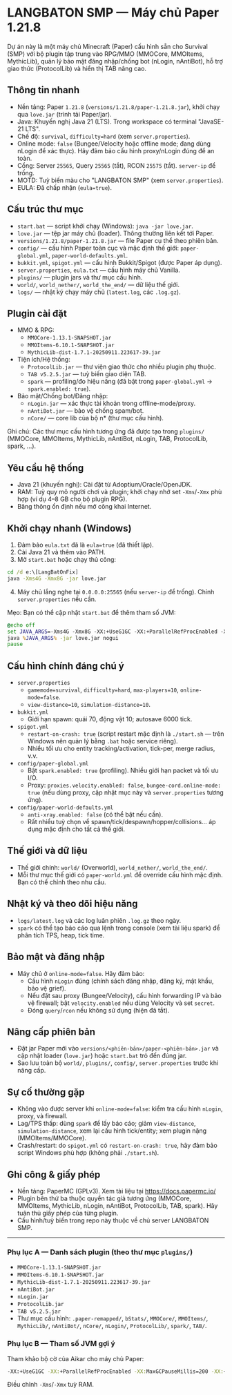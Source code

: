 # LANGBATON SMP — Máy chủ Paper 1.21.8

Dự án này là một máy chủ Minecraft (Paper) cấu hình sẵn cho Survival (SMP) với bộ plugin tập trung vào RPG/MMO (MMOCore, MMOItems, MythicLib), quản lý bảo mật đăng nhập/chống bot (nLogin, nAntiBot), hỗ trợ giao thức (ProtocolLib) và hiển thị TAB nâng cao.

## Thông tin nhanh
- Nền tảng: Paper `1.21.8` (`versions/1.21.8/paper-1.21.8.jar`), khởi chạy qua `love.jar` (trình tải Paper/jar).
- Java: Khuyến nghị Java 21 (LTS). Trong workspace có terminal "JavaSE-21 LTS".
- Chế độ: `survival`, `difficulty=hard` (xem `server.properties`).
- Online mode: `false` (Bungee/Velocity hoặc offline mode; đang dùng nLogin để xác thực). Hãy đảm bảo cấu hình proxy/nLogin đúng để an toàn.
- Cổng: Server `25565`, Query `25565` (tắt), RCON `25575` (tắt). `server-ip` để trống.
- MOTD: Tuỳ biến màu cho "LANGBATON SMP" (xem `server.properties`).
- EULA: Đã chấp nhận (`eula=true`).

## Cấu trúc thư mục
- `start.bat` — script khởi chạy (Windows): `java -jar love.jar`.
- `love.jar` — tệp jar máy chủ (loader). Thông thường liên kết tới Paper.
- `versions/1.21.8/paper-1.21.8.jar` — file Paper cụ thể theo phiên bản.
- `config/` — cấu hình Paper toàn cục và mặc định thế giới: `paper-global.yml`, `paper-world-defaults.yml`.
- `bukkit.yml`, `spigot.yml` — cấu hình Bukkit/Spigot (được Paper áp dụng).
- `server.properties`, `eula.txt` — cấu hình máy chủ Vanilla.
- `plugins/` — plugin jars và thư mục cấu hình.
- `world/`, `world_nether/`, `world_the_end/` — dữ liệu thế giới.
- `logs/` — nhật ký chạy máy chủ (`latest.log`, các `.log.gz`).

## Plugin cài đặt
- MMO & RPG:
  - `MMOCore-1.13.1-SNAPSHOT.jar`
  - `MMOItems-6.10.1-SNAPSHOT.jar`
  - `MythicLib-dist-1.7.1-20250911.223617-39.jar`
- Tiện ích/Hệ thống:
  - `ProtocolLib.jar` — thư viện giao thức cho nhiều plugin phụ thuộc.
  - `TAB v5.2.5.jar` — tuỳ biến giao diện TAB.
  - `spark` — profiling/đo hiệu năng (đã bật trong `paper-global.yml` -> `spark.enabled: true`).
- Bảo mật/Chống bot/Đăng nhập:
  - `nLogin.jar` — xác thực tài khoản trong offline-mode/proxy.
  - `nAntiBot.jar` — bảo vệ chống spam/bot.
  - `nCore/` — core lib của bộ n* (thư mục cấu hình).

Ghi chú: Các thư mục cấu hình tương ứng đã được tạo trong `plugins/` (MMOCore, MMOItems, MythicLib, nAntiBot, nLogin, TAB, ProtocolLib, spark, ...).

## Yêu cầu hệ thống
- Java 21 (khuyến nghị): Cài đặt từ Adoptium/Oracle/OpenJDK.
- RAM: Tuỳ quy mô người chơi và plugin; khởi chạy nhớ set `-Xms`/`-Xmx` phù hợp (ví dụ 4–8 GB cho bộ plugin RPG).
- Băng thông ổn định nếu mở công khai Internet.

## Khởi chạy nhanh (Windows)
1. Đảm bảo `eula.txt` đã là `eula=true` (đã thiết lập).
2. Cài Java 21 và thêm vào PATH.
3. Mở `start.bat` hoặc chạy thủ công:

```bat
cd /d e:\[LangBatOnFix]
java -Xms4G -Xmx8G -jar love.jar
```

4. Máy chủ lắng nghe tại `0.0.0.0:25565` (nếu `server-ip` để trống). Chỉnh `server.properties` nếu cần.

Mẹo: Bạn có thể cập nhật `start.bat` để thêm tham số JVM:

```bat
@echo off
set JAVA_ARGS=-Xms4G -Xmx8G -XX:+UseG1GC -XX:+ParallelRefProcEnabled -XX:MaxGCPauseMillis=200 -XX:+UnlockExperimentalVMOptions -XX:+AlwaysPreTouch -Dusing.aikars.flags=https://mcflags.emc.gs -Daikars.new.flags=true
java %JAVA_ARGS% -jar love.jar nogui
pause
```

## Cấu hình chính đáng chú ý
- `server.properties`
  - `gamemode=survival`, `difficulty=hard`, `max-players=10`, `online-mode=false`.
  - `view-distance=10`, `simulation-distance=10`.
- `bukkit.yml`
  - Giới hạn spawn: quái 70, động vật 10; autosave 6000 tick.
- `spigot.yml`
  - `restart-on-crash: true` (script restart mặc định là `./start.sh` — trên Windows nên quản lý bằng `.bat` hoặc service riêng).
  - Nhiều tối ưu cho entity tracking/activation, tick-per, merge radius, v.v.
- `config/paper-global.yml`
  - Bật `spark.enabled: true` (profiling). Nhiều giới hạn packet và tối ưu I/O.
  - Proxy: `proxies.velocity.enabled: false`, `bungee-cord.online-mode: true` (nếu dùng proxy, cập nhật mục này và `server.properties` tương ứng).
- `config/paper-world-defaults.yml`
  - `anti-xray.enabled: false` (có thể bật nếu cần).
  - Rất nhiều tuỳ chọn về spawn/tick/despawn/hopper/collisions… áp dụng mặc định cho tất cả thế giới.

## Thế giới và dữ liệu
- Thế giới chính: `world/` (Overworld), `world_nether/`, `world_the_end/`.
- Mỗi thư mục thế giới có `paper-world.yml` để override cấu hình mặc định. Bạn có thể chỉnh theo nhu cầu.

## Nhật ký và theo dõi hiệu năng
- `logs/latest.log` và các log luân phiên `.log.gz` theo ngày.
- `spark` có thể tạo báo cáo qua lệnh trong console (xem tài liệu spark) để phân tích TPS, heap, tick time.

## Bảo mật và đăng nhập
- Máy chủ ở `online-mode=false`. Hãy đảm bảo:
  - Cấu hình `nLogin` đúng (chính sách đăng nhập, đăng ký, mật khẩu, bảo vệ grief).
  - Nếu đặt sau proxy (Bungee/Velocity), cấu hình forwarding IP và bảo vệ firewall; bật `velocity.enabled` nếu dùng Velocity và set `secret`.
  - Đóng `query`/`rcon` nếu không sử dụng (hiện đã tắt).

## Nâng cấp phiên bản
- Đặt jar Paper mới vào `versions/<phiên-bản>/paper-<phiên-bản>.jar` và cập nhật loader (`love.jar`) hoặc `start.bat` trỏ đến đúng jar.
- Sao lưu toàn bộ `world/`, `plugins/`, `config/`, `server.properties` trước khi nâng cấp.

## Sự cố thường gặp
- Không vào được server khi `online-mode=false`: kiểm tra cấu hình `nLogin`, proxy, và firewall.
- Lag/TPS thấp: dùng `spark` để lấy báo cáo; giảm `view-distance`, `simulation-distance`, xem lại cấu hình tick/entity; xem plugin nặng (MMOItems/MMOCore).
- Crash/restart: do `spigot.yml` có `restart-on-crash: true`, hãy đảm bảo script Windows phù hợp (không phải `./start.sh`).

## Ghi công & giấy phép
- Nền tảng: PaperMC (GPLv3). Xem tài liệu tại https://docs.papermc.io/
- Plugin bên thứ ba thuộc quyền tác giả tương ứng (MMOCore, MMOItems, MythicLib, nLogin, nAntiBot, ProtocolLib, TAB, spark). Hãy tuân thủ giấy phép của từng plugin.
- Cấu hình/tuỳ biến trong repo này thuộc về chủ server LANGBATON SMP.

---

### Phụ lục A — Danh sách plugin (theo thư mục `plugins/`)
- `MMOCore-1.13.1-SNAPSHOT.jar`
- `MMOItems-6.10.1-SNAPSHOT.jar`
- `MythicLib-dist-1.7.1-20250911.223617-39.jar`
- `nAntiBot.jar`
- `nLogin.jar`
- `ProtocolLib.jar`
- `TAB v5.2.5.jar`
- Thư mục cấu hình: `.paper-remapped/`, `bStats/`, `MMOCore/`, `MMOItems/`, `MythicLib/`, `nAntiBot/`, `nCore/`, `nLogin/`, `ProtocolLib/`, `spark/`, `TAB/`.

### Phụ lục B — Tham số JVM gợi ý
Tham khảo bộ cờ của Aikar cho máy chủ Paper:

```bat
-XX:+UseG1GC -XX:+ParallelRefProcEnabled -XX:MaxGCPauseMillis=200 -XX:+UnlockExperimentalVMOptions -XX:+DisableExplicitGC -XX:+AlwaysPreTouch -XX:G1NewSizePercent=30 -XX:G1MaxNewSizePercent=40 -XX:G1HeapRegionSize=8M -XX:G1ReservePercent=20 -XX:G1HeapWastePercent=5 -XX:G1MixedGCCountTarget=4 -XX:InitiatingHeapOccupancyPercent=15 -XX:G1MixedGCLiveThresholdPercent=90 -XX:G1RSetUpdatingPauseTimePercent=5 -XX:SurvivorRatio=32 -XX:+PerfDisableSharedMem -XX:MaxTenuringThreshold=1
```

Điều chỉnh `-Xms`/`-Xmx` tuỳ RAM.
